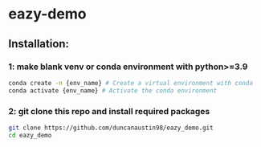 
# eazy-demo

## Installation:
### 1: make blank venv or conda environment with python>=3.9

<!-- ```bash
python -m venv /{path_to_dir}/{env_name} # Create a virtual environment
source /{path_to_dir}/{env_name}/bin/activate # Activate the virtual environment
``` -->

```bash
conda create -n {env_name} # Create a virtual environment with conda
conda activate {env_name} # Activate the conda environment
```

### 2: git clone this repo and install required packages
```bash
git clone https://github.com/duncanaustin98/eazy_demo.git
cd eazy_demo
```